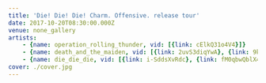 ```yaml
---
title: 'Die! Die! Die! Charm. Offensive. release tour'
date: 2017-10-20T08:30:00.000Z
venue: none_gallery
artists:
    - {name: operation_rolling_thunder, vid: [{link: cElkQ31o4V4}]}
    - {name: death_and_the_maiden, vid: [{link: 2uvS3diqYwA}, {link: 9khnojG0zJI}, {link: A2DV1uyfy3M}]}
    - {name: die_die_die, vid: [{link: i-SddsXvRdc}, {link: fM0qbwQblX4}, {link: QhUWCtxeqRM}, {link: JytKgajgO9g}, {link: _1WGapDDuPM}]}
cover: ./cover.jpg
---
```

